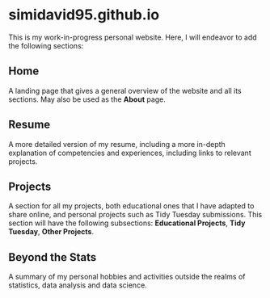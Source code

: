 # simidavid95.github.io

This is my work-in-progress personal website. Here, I will endeavor to add the following sections:

## Home

A landing page that gives a general overview of the website and all its sections. May also be used as the **About** page.

## Resume

A more detailed version of my resume, including a more in-depth explanation of competencies and experiences, including links to relevant projects.

## Projects

A section for all my projects, both educational ones that I have adapted to share online, and personal projects such as Tidy Tuesday submissions. This section will have the following subsections: **Educational Projects**, **Tidy Tuesday**, **Other Projects**.

## Beyond the Stats

A summary of my personal hobbies and activities outside the realms of statistics, data analysis and data science.
